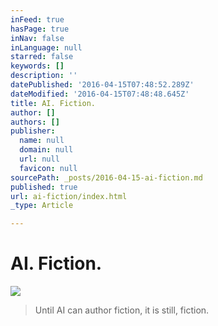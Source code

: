 ```yaml
---
inFeed: true
hasPage: true
inNav: false
inLanguage: null
starred: false
keywords: []
description: ''
datePublished: '2016-04-15T07:48:52.289Z'
dateModified: '2016-04-15T07:48:48.645Z'
title: AI. Fiction.
author: []
authors: []
publisher:
  name: null
  domain: null
  url: null
  favicon: null
sourcePath: _posts/2016-04-15-ai-fiction.md
published: true
url: ai-fiction/index.html
_type: Article

---
```

# AI. Fiction.
![](https://the-grid-user-content.s3-us-west-2.amazonaws.com/ea8d0982-0685-4039-807f-a7249fb230f9.jpg)

> Until AI can author fiction, it is still, fiction.